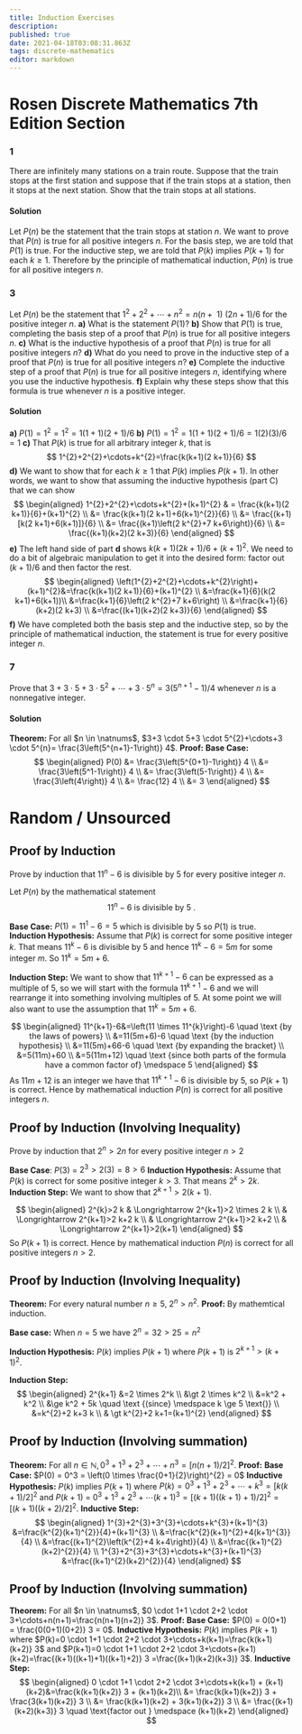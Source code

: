 ```yaml
---
title: Induction Exercises
description: 
published: true
date: 2021-04-18T03:08:31.863Z
tags: discrete-mathematics
editor: markdown
---
```


# Rosen Discrete Mathematics 7th Edition Section 


### 1
There are infinitely many stations on a train route. Suppose
that the train stops at the first station and suppose
that if the train stops at a station, then it stops at the next
station. Show that the train stops at all stations.
#### Solution
Let $P(n)$ be the statement that the train stops at station $n$. We want to prove that $P(n)$ is true for all positive integers $n$. For the basis step, we are told that $P(1)$ is true. For the inductive step, we are told that $P(k)$ implies $P(k+1)$ for each $k \ge 1$. Therefore by the principle of mathematical induction, $P(n)$ is true for all positive integers $n$.

### 3 
Let $P(n)$ be the statement that $1^{2}+2^{2}+\cdots+n^{2}=n(n+\text { 1) }(2 n+1) / 6$  for the positive integer $n$. 
**a)** What is the statement $P(1)$?
**b)** Show that $P(1)$ is true, completing the basis step of a proof that $P(n)$ is true for all positive integers $n$.
**c)** What is the inductive hypothesis of a proof that $P(n)$ is true for all positive integers $n$?
**d)** What do you need to prove in the inductive step of a proof that $P(n)$ is true for all positive integers $n$?
**e)** Complete the inductive step of a proof that $P(n)$ is true for all positive integers $n$, identifying where you use the inductive hypothesis. 
**f)** Explain why these steps show that this formula is true whenever $n$ is a positive integer.
#### Solution
**a)** $P(1)=1^2 =1^2=1(1+1)(2+1) / 6$
**b)** $P(1)=1^2=1(1+1)(2+1) / 6 =1(2)(3)/6=1$
**c)** That $P(k)$ is true for all arbitrary integer $k$, that is
$$
1^{2}+2^{2}+\cdots+k^{2}=\frac{k(k+1)(2 k+1)}{6}
$$
**d)** We want to show that  for each $k \ge 1$ that $P(k)$ implies $P(k+1)$.
In other words, we want to show that assuming the inductive hypothesis (part C) that we can show 
$$
\begin{aligned}
1^{2}+2^{2}+\cdots+k^{2}+(k+1)^{2} & = \frac{k(k+1)(2 k+1)}{6}+(k+1)^{2} \\
&= \frac{k(k+1)(2 k+1)+6(k+1)^{2}}{6} \\
&= \frac{(k+1)[k(2 k+1)+6(k+1)]}{6} \\
&= \frac{(k+1)\left(2 k^{2}+7 k+6\right)}{6} \\
&= \frac{(k+1)(k+2)(2 k+3)}{6}
\end{aligned}
$$
**e)** The left hand side of part **d** shows $k(k+1)(2 k+1) / 6+ (k+1)^{2}$. We need to do a bit of algebraic manipulation to get it into the desired form: factor out $(k+1)/6$ and then factor the rest. 
$$
\begin{aligned}
\left(1^{2}+2^{2}+\cdots+k^{2}\right)+(k+1)^{2}&=\frac{k(k+1)(2 k+1)}{6}+(k+1)^{2} \\
&=\frac{k+1}{6}(k(2 k+1)+6(k+1))\\
&=\frac{k+1}{6}\left(2 k^{2}+7 k+6\right) \\
&=\frac{k+1}{6}(k+2)(2 k+3) \\
&=\frac{(k+1)(k+2)(2 k+3)}{6}
\end{aligned}
$$
**f)** We have completed both the basis step and the inductive step, so by the principle of mathematical induction, the statement is true for every positive integer $n$.
### 7
Prove that $3+3 \cdot 5+3 \cdot 5^{2}+\cdots+3 \cdot 5^{n}=3\left(5^{n+1}-1\right) / 4$ whenever $n$ is a nonnegative integer.
#### Solution
**Theorem:** For all $n \in \natnums$, $3+3 \cdot 5+3 \cdot 5^{2}+\cdots+3 \cdot 5^{n}= \frac{3\left(5^{n+1}-1\right)} 4$.
**Proof:**
**Base Case:** 
$$
\begin{aligned}
P(0) &= \frac{3\left(5^{0+1}-1\right)} 4 \\
&= \frac{3\left(5^1-1\right)} 4 \\
&= \frac{3\left(5-1\right)} 4 \\
&= \frac{3\left(4\right)} 4 \\
&= \frac{12} 4 \\
&= 3
\end{aligned}
$$

# Random / Unsourced
## Proof by Induction
Prove by induction that $11^n - 6$ is divisible by $5$ for every positive integer $n$. 

Let $P(n)$ by the mathematical statement 
$$
11^{n}-6 \text { is divisible by } 5 \text { . }
$$

**Base Case:** $P(1)=11^1-6=5$ which is divisible by $5$ so $P(1)$ is true.
**Induction Hypothesis:** Assume that $P(k)$ is correct for some positive integer $k$. That means $11^k − 6$ is divisible by $5$ and hence $11^k − 6 = 5m$ for some integer $m$. So $11^k = 5m + 6$.

**Induction Step:** We want to show that $11^{k+1} - 6$ can be expressed as a multiple of $5$, so we will start with the formula $11^{k+1} - 6$ and we will rearrange it into something involving multiples of $5$. At some point we will also want to use the assumption that $11^k=5m+6$.

$$
\begin{aligned}
11^{k+1}-6&=\left(11 \times 11^{k}\right)-6 \quad \text {by the laws of powers} \\
&=11(5m+6)-6 \quad \text {by the induction hypothesis} \\
&=11(5m)+66-6 \quad \text {by expanding the bracket} \\
&=5(11m)+60 \\ 
&=5(11m+12) \quad \text {since both parts of the formula have a common factor of} \medspace 5
\end{aligned}
$$
As $11m + 12$ is an integer we have that $11^{k+1} − 6$ is divisible by $5$, so $P(k + 1)$ is correct. Hence by mathematical induction $P(n)$ is correct for all positive integers $n$.

## Proof by Induction (Involving Inequality)
Prove by induction that $2^{n} \gt 2 n$ for every positive integer $n \gt 2$

**Base Case**: $P(3)$ = $2^3 \gt 2(3) = 8 \gt 6$
**Induction Hypothesis:** Assume that $P(k)$ is correct for some positive integer $k \gt 3$. That means $2^{k} \gt 2 k$.
**Induction Step:** We want to show that $2^{k+1} \gt 2(k+1)$. 

$$
\begin{aligned}
2^{k}>2 k & \Longrightarrow 2^{k+1}>2 \times 2 k \\
& \Longrightarrow 2^{k+1}>2 k+2 k \\
& \Longrightarrow 2^{k+1}>2 k+2 \\
& \Longrightarrow 2^{k+1}>2(k+1)
\end{aligned}
$$
So $P(k+1)$ is correct. Hence by mathematical induction $P(n)$ is correct for all positive integers $n \gt 2$.

## Proof by Induction (Involving Inequality)
**Theorem:** For every natural number $n \ge 5$, $2^n \gt n^2$. 
**Proof:** By mathemtical induction.

**Base case:** When $n=5$ we have $2^n=32 \gt 25 = n^2$

**Induction Hypothesis:** $P(k)$ implies $P(k+1)$ where $P(k+1)$ is $2^{k+1} \gt (k+1)^2$.

**Induction Step:**
$$
\begin{aligned}
2^{k+1} &=2 \times 2^k \\ 
&\gt 2 \times k^2 \\
&=k^2 + k^2 \\
&\ge k^2 + 5k \quad \text {(since} \medspace k \ge 5 \text{)} \\
&=k^{2}+2 k+3 k \\
& \gt k^{2}+2 k+1=(k+1)^{2}
\end{aligned}
$$


## Proof by Induction (Involving summation)
**Theorem:** For all $n \in \mathbb{N}, 0^{3}+1^{3}+2^{3}+\cdots+n^{3}=\lbrack n(n+1) / 2\rbrack^{2}$.
**Proof:**
**Base Case:** $P(0) = 0^3 = \left(0 \times \frac{0+1}{2}\right)^{2} = 0$
**Inductive Hypothesis:** $P(k)$ implies $P(k+1)$ where $P(k)=0^{3}+1^{3}+2^{3}+\cdots+k^{3}=\lbrack k(k+1) / 2\rbrack^{2}$ and $P(k+1)$ = $0^{3}+1^{3}+2^{3}+\cdots(k+1)^{3}=\lbrack (k+1)((k+1)+1) / 2\rbrack^{2}=\lbrack (k+1)((k+2) / 2\rbrack^{2}$.
**Inductive Step:** 
$$
\begin{aligned}
1^{3}+2^{3}+3^{3}+\cdots+k^{3}+(k+1)^{3} &=\frac{k^{2}(k+1)^{2}}{4}+(k+1)^{3} \\
&=\frac{k^{2}(k+1)^{2}+4(k+1)^{3}}{4} \\
&=\frac{(k+1)^{2}\left(k^{2}+4 k+4\right)}{4} \\
&=\frac{(k+1)^{2}(k+2)^{2}}{4} \\
1^{3}+2^{3}+3^{3}+\cdots+k^{3}+(k+1)^{3} &=\frac{(k+1)^{2}(k+2)^{2}}{4}
\end{aligned}
$$

## Proof by Induction (Involving summation)
**Theorem:** For all $n \in \natnums$, $0 \cdot 1+1 \cdot 2+2 \cdot 3+\cdots+n(n+1)=\frac{n(n+1)(n+2)} 3$.
**Proof:** 
**Base Case:** $P(0) = 0(0+1) = \frac{0(0+1)(0+2)} 3 = 0$.
**Inductive Hypothesis:** $P(k)$ implies $P(k+1)$ where $P(k)=0 \cdot 1+1 \cdot 2+2 \cdot 3+\cdots+k(k+1)=\frac{k(k+1)(k+2)} 3$ and $P(k+1)=0 \cdot 1+1 \cdot 2+2 \cdot 3+\cdots+(k+1)(k+2)=\frac{(k+1)((k+1)+1)((k+1)+2)} 3 =\frac{(k+1)(k+2)(k+3)} 3$.
**Inductive Step:**
$$
\begin{aligned}
0 \cdot 1+1 \cdot 2+2 \cdot 3+\cdots+k(k+1) + (k+1)(k+2)&=\frac{k(k+1)(k+2)} 3 + (k+1)(k+2)\\
&= \frac{k(k+1)(k+2)} 3 + \frac{3(k+1)(k+2)} 3 \\
&= \frac{k(k+1)(k+2) + 3(k+1)(k+2)} 3 \\
&= \frac{(k+1)(k+2)(k+3)} 3 \quad \text{factor out } \medspace (k+1)(k+2)
\end{aligned}
$$